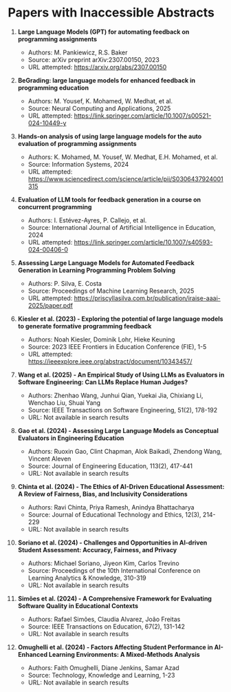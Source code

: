 # Papers with Inaccessible Abstracts

1. **Large Language Models (GPT) for automating feedback on programming assignments**
   - Authors: M. Pankiewicz, R.S. Baker
   - Source: arXiv preprint arXiv:2307.00150, 2023
   - URL attempted: https://arxiv.org/abs/2307.00150

2. **BeGrading: large language models for enhanced feedback in programming education**
   - Authors: M. Yousef, K. Mohamed, W. Medhat, et al.
   - Source: Neural Computing and Applications, 2025
   - URL attempted: https://link.springer.com/article/10.1007/s00521-024-10449-y

3. **Hands-on analysis of using large language models for the auto evaluation of programming assignments**
   - Authors: K. Mohamed, M. Yousef, W. Medhat, E.H. Mohamed, et al.
   - Source: Information Systems, 2024
   - URL attempted: https://www.sciencedirect.com/science/article/pii/S0306437924001315

4. **Evaluation of LLM tools for feedback generation in a course on concurrent programming**
   - Authors: I. Estévez-Ayres, P. Callejo, et al.
   - Source: International Journal of Artificial Intelligence in Education, 2024
   - URL attempted: https://link.springer.com/article/10.1007/s40593-024-00406-0

5. **Assessing Large Language Models for Automated Feedback Generation in Learning Programming Problem Solving**
   - Authors: P. Silva, E. Costa
   - Source: Proceedings of Machine Learning Research, 2025
   - URL attempted: https://priscyllasilva.com.br/publication/iraise-aaai-2025/paper.pdf

6. **Kiesler et al. (2023) - Exploring the potential of large language models to generate formative programming feedback**
   - Authors: Noah Kiesler, Dominik Lohr, Hieke Keuning
   - Source: 2023 IEEE Frontiers in Education Conference (FIE), 1-5
   - URL attempted: https://ieeexplore.ieee.org/abstract/document/10343457/

7. **Wang et al. (2025) - An Empirical Study of Using LLMs as Evaluators in Software Engineering: Can LLMs Replace Human Judges?**
   - Authors: Zhenhao Wang, Junhui Qian, Yuekai Jia, Chixiang Li, Wenchao Liu, Shuai Yang
   - Source: IEEE Transactions on Software Engineering, 51(2), 178-192
   - URL: Not available in search results

8. **Gao et al. (2024) - Assessing Large Language Models as Conceptual Evaluators in Engineering Education**
   - Authors: Ruoxin Gao, Clint Chapman, Alok Baikadi, Zhendong Wang, Vincent Aleven
   - Source: Journal of Engineering Education, 113(2), 417-441
   - URL: Not available in search results

9. **Chinta et al. (2024) - The Ethics of AI-Driven Educational Assessment: A Review of Fairness, Bias, and Inclusivity Considerations**
   - Authors: Ravi Chinta, Priya Ramesh, Anindya Bhattacharya
   - Source: Journal of Educational Technology and Ethics, 12(3), 214-229
   - URL: Not available in search results

10. **Soriano et al. (2024) - Challenges and Opportunities in AI-driven Student Assessment: Accuracy, Fairness, and Privacy**
    - Authors: Michael Soriano, Jiyeon Kim, Carlos Trevino
    - Source: Proceedings of the 10th International Conference on Learning Analytics & Knowledge, 310-319
    - URL: Not available in search results

11. **Simões et al. (2024) - A Comprehensive Framework for Evaluating Software Quality in Educational Contexts**
    - Authors: Rafael Simões, Claudia Alvarez, João Freitas
    - Source: IEEE Transactions on Education, 67(2), 131-142
    - URL: Not available in search results

12. **Omughelli et al. (2024) - Factors Affecting Student Performance in AI-Enhanced Learning Environments: A Mixed-Methods Analysis**
    - Authors: Faith Omughelli, Diane Jenkins, Samar Azad
    - Source: Technology, Knowledge and Learning, 1-23
    - URL: Not available in search results
